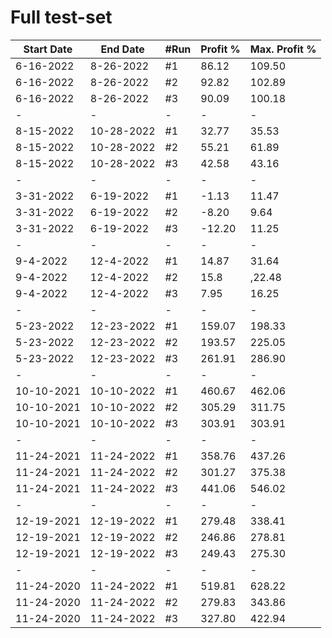 # Full test-set

| Start Date | End Date   | #Run | Profit % | Max. Profit % |
|------------|------------|------|----------|---------------|
| 6-16-2022  | 8-26-2022  | #1   | 86.12    | 109.50        |
| 6-16-2022  | 8-26-2022  | #2   | 92.82    | 102.89        |
| 6-16-2022  | 8-26-2022  | #3   | 90.09    | 100.18        |
| -          | -          | -    | -        | -             |
| 8-15-2022  | 10-28-2022 | #1   | 32.77    | 35.53         |
| 8-15-2022  | 10-28-2022 | #2   | 55.21    | 61.89         |
| 8-15-2022  | 10-28-2022 | #3   | 42.58    | 43.16         |
| -          | -          | -    | -        | -             |
| 3-31-2022  | 6-19-2022  | #1   | -1.13    | 11.47         |
| 3-31-2022  | 6-19-2022  | #2   | -8.20    | 9.64          |
| 3-31-2022  | 6-19-2022  | #3   | -12.20   | 11.25         |
| -          | -          | -    | -        | -             |
| 9-4-2022   | 12-4-2022  | #1   | 14.87    | 31.64         |
| 9-4-2022   | 12-4-2022  | #2   | 15.8     | ,22.48        |
| 9-4-2022   | 12-4-2022  | #3   | 7.95     | 16.25         |
| -          | -          | -    | -        | -             |
| 5-23-2022  | 12-23-2022 | #1   | 159.07   | 198.33        |
| 5-23-2022  | 12-23-2022 | #2   | 193.57   | 225.05        |
| 5-23-2022  | 12-23-2022 | #3   | 261.91   | 286.90        |
| -          | -          | -    | -        | -             |
| 10-10-2021 | 10-10-2022 | #1   | 460.67   | 462.06        |
| 10-10-2021 | 10-10-2022 | #2   | 305.29   | 311.75        |
| 10-10-2021 | 10-10-2022 | #3   | 303.91   | 303.91        |
| -          | -          | -    | -        | -             |
| 11-24-2021 | 11-24-2022 | #1   | 358.76   | 437.26        |
| 11-24-2021 | 11-24-2022 | #2   | 301.27   | 375.38        |
| 11-24-2021 | 11-24-2022 | #3   | 441.06   | 546.02        |
| -          | -          | -    | -        | -             |
| 12-19-2021 | 12-19-2022 | #1   | 279.48   | 338.41        |
| 12-19-2021 | 12-19-2022 | #2   | 246.86   | 278.81        |
| 12-19-2021 | 12-19-2022 | #3   | 249.43   | 275.30        |
| -          | -          | -    | -        | -             |
| 11-24-2020 | 11-24-2022 | #1   | 519.81   | 628.22        |
| 11-24-2020 | 11-24-2022 | #2   | 279.83   | 343.86        |
| 11-24-2020 | 11-24-2022 | #3   | 327.80   | 422.94        |
